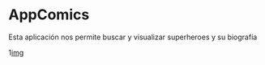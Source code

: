 # AppComics

Esta aplicación nos permite buscar y visualizar superheroes y su biografía

1[img](https://user-images.githubusercontent.com/39841876/49264269-e4051e80-f44d-11e8-8a61-a22dbc3a96df.png)
